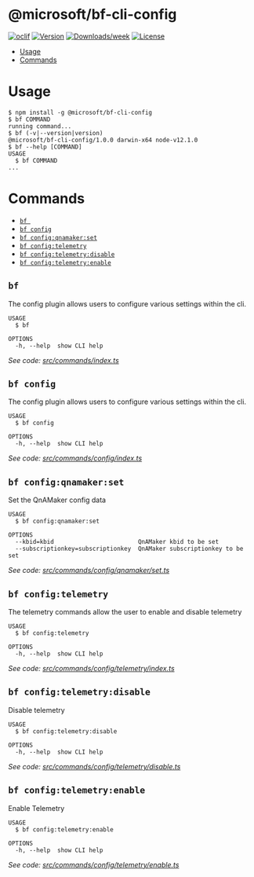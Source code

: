 @microsoft/bf-cli-config
========================



[![oclif](https://img.shields.io/badge/cli-oclif-brightgreen.svg)](https://oclif.io)
[![Version](https://img.shields.io/npm/v/@microsoft/bf-cli-config.svg)](https://www.npmjs.com/package/@microsoft/bf-cli-config)
[![Downloads/week](https://img.shields.io/npm/dw/@microsoft/bf-cli-config.svg)](https://www.npmjs.com/package/@microsoft/bf-cli-config)
[![License](https://img.shields.io/npm/l/@microsoft/bf-cli-config.svg)](https://github.com/microsoft/botframework-cli/blob/master/packages/config/package.json)

<!-- toc -->
* [Usage](#usage)
* [Commands](#commands)
<!-- tocstop -->
# Usage
<!-- usage -->
```sh-session
$ npm install -g @microsoft/bf-cli-config
$ bf COMMAND
running command...
$ bf (-v|--version|version)
@microsoft/bf-cli-config/1.0.0 darwin-x64 node-v12.1.0
$ bf --help [COMMAND]
USAGE
  $ bf COMMAND
...
```
<!-- usagestop -->
# Commands
<!-- commands -->
* [`bf `](#bf-)
* [`bf config`](#bf-config)
* [`bf config:qnamaker:set`](#bf-configqnamakerset)
* [`bf config:telemetry`](#bf-configtelemetry)
* [`bf config:telemetry:disable`](#bf-configtelemetrydisable)
* [`bf config:telemetry:enable`](#bf-configtelemetryenable)

## `bf `

The config plugin allows users to configure various settings within the cli.

```
USAGE
  $ bf

OPTIONS
  -h, --help  show CLI help
```

_See code: [src/commands/index.ts](https://github.com/microsoft/botframework-cli/blob/v1.0.0/src/commands/index.ts)_

## `bf config`

The config plugin allows users to configure various settings within the cli.

```
USAGE
  $ bf config

OPTIONS
  -h, --help  show CLI help
```

_See code: [src/commands/config/index.ts](https://github.com/microsoft/botframework-cli/blob/v1.0.0/src/commands/config/index.ts)_

## `bf config:qnamaker:set`

Set the QnAMaker config data

```
USAGE
  $ bf config:qnamaker:set

OPTIONS
  --kbid=kbid                        QnAMaker kbid to be set
  --subscriptionkey=subscriptionkey  QnAMaker subscriptionkey to be set
```

_See code: [src/commands/config/qnamaker/set.ts](https://github.com/microsoft/botframework-cli/blob/v1.0.0/src/commands/config/qnamaker/set.ts)_

## `bf config:telemetry`

The telemetry commands allow the user to enable and disable telemetry

```
USAGE
  $ bf config:telemetry

OPTIONS
  -h, --help  show CLI help
```

_See code: [src/commands/config/telemetry/index.ts](https://github.com/microsoft/botframework-cli/blob/v1.0.0/src/commands/config/telemetry/index.ts)_

## `bf config:telemetry:disable`

Disable telemetry

```
USAGE
  $ bf config:telemetry:disable

OPTIONS
  -h, --help  show CLI help
```

_See code: [src/commands/config/telemetry/disable.ts](https://github.com/microsoft/botframework-cli/blob/v1.0.0/src/commands/config/telemetry/disable.ts)_

## `bf config:telemetry:enable`

Enable Telemetry

```
USAGE
  $ bf config:telemetry:enable

OPTIONS
  -h, --help  show CLI help
```

_See code: [src/commands/config/telemetry/enable.ts](https://github.com/microsoft/botframework-cli/blob/v1.0.0/src/commands/config/telemetry/enable.ts)_
<!-- commandsstop -->
